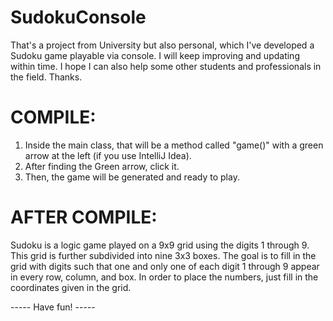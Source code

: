 # SudokuConsole
That's a project from University but also personal, which I've developed a Sudoku game playable via console.
I will keep improving and updating within time.
I hope I can also help some other students and professionals in the field.
Thanks.

# COMPILE:

1. Inside the main class, that will be a method called "game()" with a green arrow at the left (if you use IntelliJ Idea).
2. After finding the Green arrow, click it.
3. Then, the game will be generated and ready to play.
# AFTER COMPILE:
Sudoku is a logic game played on a 9x9 grid using the digits 1 through 9. This grid is further subdivided into nine 3x3 boxes. The goal is to fill in the grid with digits such that one and only one of each digit 1 through 9 appear in every row, column, and box.
In order to place the numbers, just fill in the coordinates given in the grid.


----- Have fun! -----
